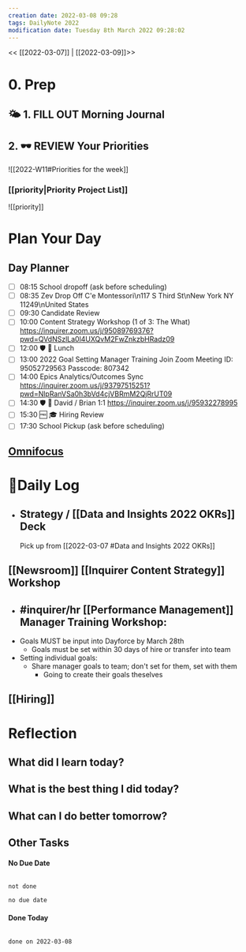 ```yaml
---
creation date: 2022-03-08 09:28
tags: DailyNote 2022
modification date: Tuesday 8th March 2022 09:28:02
---
```


<< [[2022-03-07]] | [[2022-03-09]]>>

# 0. Prep
## 🌤 1. **FILL OUT** Morning Journal
## 2. 🕶 **REVIEW** Your Priorities
![[2022-W11#Priorities for the week]]
### [[priority|Priority Project List]] 
![[priority]]
# Plan Your Day
## Day Planner
- [ ] 08:15 School dropoff (ask before scheduling)
- [ ] 08:35 Zev Drop Off C'e Montessori\n117 S Third St\nNew York NY 11249\nUnited States
- [ ] 09:30 Candidate Review
- [ ] 10:00 Content Strategy Workshop (1 of 3: The What) https://inquirer.zoom.us/j/95089769376?pwd=QVdNSzlLa0l4UXQvM2FwZnkzbHRadz09
- [ ] 12:00 🛡 🍱 Lunch
- [ ] 13:00 2022 Goal Setting Manager Training Join Zoom Meeting ID: 95052729563 Passcode: 807342
- [ ] 14:00 Epics Analytics/Outcomes Sync https://inquirer.zoom.us/j/93797515251?pwd=NlpRanVSa0h3bVd4cjVBRmM2QjRrUT09
- [ ] 14:30 🛡 🤝 David / Brian 1:1 https://inquirer.zoom.us/j/95932278995
- [ ] 15:30 🆓 🎓 Hiring Review
- [ ] 17:30 School Pickup (ask before scheduling)
## [Omnifocus](omnifocus:///forecast)
# 📓Daily Log
- ## Strategy / [[Data and Insights 2022 OKRs]] Deck
  Pick up from [[2022-03-07 #Data and Insights 2022 OKRs]]
## [[Newsroom]] [[Inquirer Content Strategy]] Workshop
- ## #inquirer/hr [[Performance Management]] Manager Training Workshop:
- Goals MUST be input into Dayforce by March 28th
	- Goals must be set within 30 days of hire or transfer into team
- Setting individual goals:
	- Share manager goals to team; don't set for them, set with them
		- Going to create their goals theselves
## [[Hiring]]
# Reflection
## What did I learn today?
## What is the best thing I did today?
## What can I do better tomorrow?
## Other Tasks
#### No Due Date

```tasks

not done

no due date

```
#### Done Today

```tasks

done on 2022-03-08

```